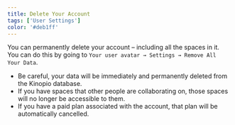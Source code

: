 ```yaml
---
title: Delete Your Account
tags: ['User Settings']
color: '#deb1ff'
---
```


You can permanently delete your account – including all the spaces in it. You can do this by going to `Your user avatar → Settings → Remove All Your Data`.

- Be careful, your data will be immediately and permanently deleted from the Kinopio database.
- If you have spaces that other people are collaborating on, those spaces will no longer be accessible to them.
- If you have a paid plan associated with the account, that plan will be automatically cancelled.